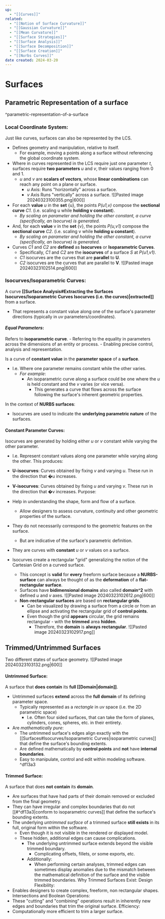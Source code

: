 ```yaml
---
up:
  - "[[Curves]]"
related:
  - "[[Notion of Surface Curvature]]"
  - "[[Gaussian Curvature]]"
  - "[[Mean Curvature]]"
  - "[[Surface Strategies]]"
  - "[[Surface Analysis]]"
  - "[[Surface Decomposition]]"
  - "[[Surface Creation]]"
  - "[[Nurbs Curves]]"
date created: 2024-03-20
---
```

# Surfaces
## Parametric Representation of a surface
^parametric-representation-of-a-surface
### Local Coordinate System:
Just like curves, surfaces can also be represented by the LCS.
- Defines geometry and manipulation, relative to itself. 
	- For example, moving a points along a surface without referencing the global coordinate system.
- Where in curves represented in the LCS require just one parameter *t*, surfaces require **two parameters** *u* and *v*, their values ranging from 0 and 1.
	- *u* and *v* are **scalars of vectors**, whose **linear combinations** can reach any point on a plane or surface. 
		- *u* Axis: Runs "horizontally" across a surface.
		- *v* Axis Runs "vertically" across a surface.
		![[Pasted image 20240323100355.png|600]]
- For each **value** *u* in the **set** {u}, the points *P(u1,v)* compose the **sectional curve** *C1*. (i.e. scaling u while **holding v constant**).
	- *By scaling on parameter and holding the other constant, a curve (specifically, an Isocurve) is generated.* 
- And, for each **value** v in the **set** {v}, the points *P(u,v1)* compose the **sectional curve** *C2*. (i.e. scaling v while **holding u constant**).
	- *By scaling on parameter and holding the other constant, a curve (specifically, an Isocurve) is generated.* 
- Curves *C1* and *C2* are **defined** as **Isocurves** or **Isoparametric Curves**. 
	- Specifically, *C1* and *C2* are the **isocurves** of a surface *S* at *P(u1,v1)*. 
	- *C1* isocurves are the curves that are **parallel** to **U**.
	- *C2* isocurves are the curves that are parallel to **V**.
	![[Pasted image 20240323102514.png|600]]
### Isocurves/Isoparametric Curves:
A curve **[[Surface Analysis#Extracting the Surfaces Isocurves/Isoparametric Curves Isocurves (i.e. the curves)|extracted]]** from a surface.
- That represents a constant value along one of the surface's parameter directions (typically in *uv* parameters/coordinates).
#### *Equal Parameters*:
Refers to **isoparametric curve**.
	- Referring to the equality in parameters across the dimensions of an entity or process.
		- Enabling precise control, analysis and representation. 

Is a curve of **constant value** in the **parameter space** of a **surface**.
- I.e. Where one parameter remains constant while the other varies.
	- *For example*:
		- An isoparametric curve along a surface could be one where the *u* is held constant and the *v* varies (or vice versa).
			- This generates a curve that flows across the surface following the surface's inherent geometric properties.

In the context of **NURBS surfaces**:
- Isocurves are used to indicate the **underlying parametric nature** of the surfaces.

#### Constant Parameter Curves: 
Isocurves are generated by holding either *u* or *v* constant while varying the other parameter. 
- I.e. Represent constant values along one parameter while varying along the other.
This produces:
- **U-isocurves**: Curves obtained by fixing *v* and varying *u*. These run in the direction that �u increases.
- **V-isocurves**: Curves obtained by fixing *u* and varying *v*. These run in the direction that �v increases.
Purpose:
- Help in understanding the shape, form and flow of a surface.
	- Allow designers to assess curvature, continuity and other geometric properties of the surface.
- They do not necessarily correspond to the geometric features on the surface.
	- But are indicative of the surface's parametric definition.

- They are curves with **constant** *u* or *v* values on a surface.
- Isocurves create a rectangular "grid" generalizing the notion of the Cartesian Grid on a curved surface. 
	- This concept is **valid** for **every** freeform surface because a **NURBS-surface** can always be thought of as the **deformation** of a **flat-rectangular surface**. 
	- Surfaces have **bidimensional domains** also called **domain^2** with defined *u* and *v* axes. 
		![[Pasted image 20240323102612.png|600]]
	- **Non-rectangular surfaces** are based on **rectangular grids**.
		- Can be visualized by drawing a surface from a circle or from an ellipse and activating the rectangular grid of **control points**.
		- Even though the grid **appears** circular, the grid remains rectangular - with the **trimmed** area **hidden**. 
			- Therefore, the **domain** is **always** **rectangular**. 
			![[Pasted image 20240323102917.png]]

## Trimmed/Untrimmed Surfaces
Two different states of surface geometry.
![[Pasted image 20240323103132.png|600]]
#### Untrimmed Surface: 
A surface that **does** **contain** its **full [[Domain|domain]]**.
- Untrimmed surfaces **extend** across the **full domain** of its defining parameter space.
	- Typically represented as a *rectangle* in *uv* space (i.e. the 2D parametric space)
		- I.e. Often four sided surfaces, that can take the form of planes, cylinders, cones, spheres, etc. in their entirety. 
- Are *mathematically pure*:
	- The untrimmed surface's edges align exactly with the [[Surfaces#Isocurves/Isoparametric Curves|isoparametric curves]] that define the surface's bounding extents. 
	- Are defined mathematically by **control points** and **not** have **internal boundaries**.
	- Easy to manipulate, control and edit within modeling software. ^df13a3
#### Trimmed Surface: 
A surface that does **not** **contain** its **domain**.
- Are surfaces that have had parts of their domain removed or excluded from the final geometry.
- They can have irregular and complex boundaries that do not [[#^df13a3|conform to isoparametric curves]] that define the surface's bounding extents.
- The underlying *untrimmed surface* of a trimmed surface **still exists** in its full, original form within the software.
	- Even though it is not visible in the rendered or displayed model.
	- These hidden, additional edges can cause complications.
		- The underlying untrimmed surface extends beyond the visible trimmed boundary.
			- Complicating offsets, fillets, or some exports, etc.
		- Additionally:
			- When performing certain analyses, trimmed edges can sometimes display anomalies due to the mismatch between the mathematical definition of the surface and the visible trimmed boundaries. 
Why Trimmed Surfaces Exist:
Design Flexibility:
- Enables designers to create complex, freeform, non rectangular shapes.
Intersections and Boolean Operations:
- These "cutting" and "combining" operations result in inherently new edges and boundaries that trim the original surface.
Efficiency:
- Computationally more efficient to trim a larger surface.